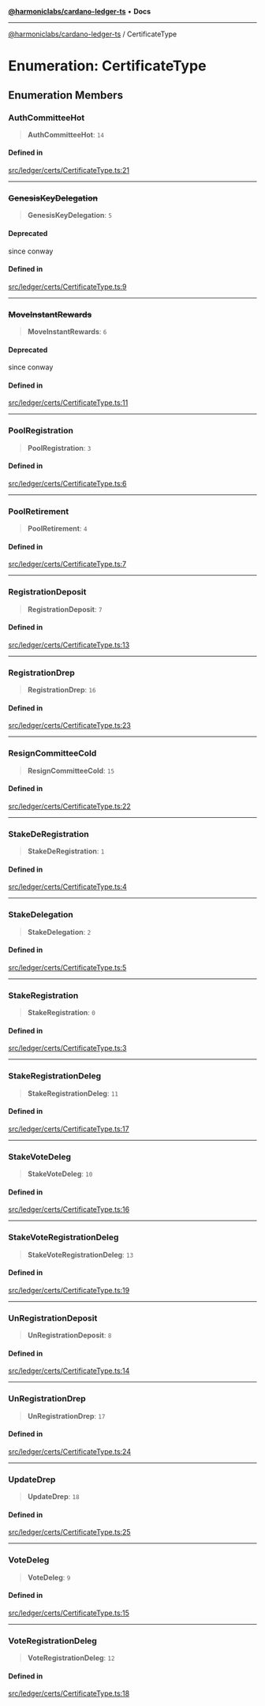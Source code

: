 [**@harmoniclabs/cardano-ledger-ts**](../README.md) • **Docs**

***

[@harmoniclabs/cardano-ledger-ts](../globals.md) / CertificateType

# Enumeration: CertificateType

## Enumeration Members

### AuthCommitteeHot

> **AuthCommitteeHot**: `14`

#### Defined in

[src/ledger/certs/CertificateType.ts:21](https://github.com/HarmonicLabs/cardano-ledger-ts/blob/94dd590ffe94133126b0d8d49920fc7b002e1975/src/ledger/certs/CertificateType.ts#L21)

***

### ~~GenesisKeyDelegation~~

> **GenesisKeyDelegation**: `5`

#### Deprecated

since conway

#### Defined in

[src/ledger/certs/CertificateType.ts:9](https://github.com/HarmonicLabs/cardano-ledger-ts/blob/94dd590ffe94133126b0d8d49920fc7b002e1975/src/ledger/certs/CertificateType.ts#L9)

***

### ~~MoveInstantRewards~~

> **MoveInstantRewards**: `6`

#### Deprecated

since conway

#### Defined in

[src/ledger/certs/CertificateType.ts:11](https://github.com/HarmonicLabs/cardano-ledger-ts/blob/94dd590ffe94133126b0d8d49920fc7b002e1975/src/ledger/certs/CertificateType.ts#L11)

***

### PoolRegistration

> **PoolRegistration**: `3`

#### Defined in

[src/ledger/certs/CertificateType.ts:6](https://github.com/HarmonicLabs/cardano-ledger-ts/blob/94dd590ffe94133126b0d8d49920fc7b002e1975/src/ledger/certs/CertificateType.ts#L6)

***

### PoolRetirement

> **PoolRetirement**: `4`

#### Defined in

[src/ledger/certs/CertificateType.ts:7](https://github.com/HarmonicLabs/cardano-ledger-ts/blob/94dd590ffe94133126b0d8d49920fc7b002e1975/src/ledger/certs/CertificateType.ts#L7)

***

### RegistrationDeposit

> **RegistrationDeposit**: `7`

#### Defined in

[src/ledger/certs/CertificateType.ts:13](https://github.com/HarmonicLabs/cardano-ledger-ts/blob/94dd590ffe94133126b0d8d49920fc7b002e1975/src/ledger/certs/CertificateType.ts#L13)

***

### RegistrationDrep

> **RegistrationDrep**: `16`

#### Defined in

[src/ledger/certs/CertificateType.ts:23](https://github.com/HarmonicLabs/cardano-ledger-ts/blob/94dd590ffe94133126b0d8d49920fc7b002e1975/src/ledger/certs/CertificateType.ts#L23)

***

### ResignCommitteeCold

> **ResignCommitteeCold**: `15`

#### Defined in

[src/ledger/certs/CertificateType.ts:22](https://github.com/HarmonicLabs/cardano-ledger-ts/blob/94dd590ffe94133126b0d8d49920fc7b002e1975/src/ledger/certs/CertificateType.ts#L22)

***

### StakeDeRegistration

> **StakeDeRegistration**: `1`

#### Defined in

[src/ledger/certs/CertificateType.ts:4](https://github.com/HarmonicLabs/cardano-ledger-ts/blob/94dd590ffe94133126b0d8d49920fc7b002e1975/src/ledger/certs/CertificateType.ts#L4)

***

### StakeDelegation

> **StakeDelegation**: `2`

#### Defined in

[src/ledger/certs/CertificateType.ts:5](https://github.com/HarmonicLabs/cardano-ledger-ts/blob/94dd590ffe94133126b0d8d49920fc7b002e1975/src/ledger/certs/CertificateType.ts#L5)

***

### StakeRegistration

> **StakeRegistration**: `0`

#### Defined in

[src/ledger/certs/CertificateType.ts:3](https://github.com/HarmonicLabs/cardano-ledger-ts/blob/94dd590ffe94133126b0d8d49920fc7b002e1975/src/ledger/certs/CertificateType.ts#L3)

***

### StakeRegistrationDeleg

> **StakeRegistrationDeleg**: `11`

#### Defined in

[src/ledger/certs/CertificateType.ts:17](https://github.com/HarmonicLabs/cardano-ledger-ts/blob/94dd590ffe94133126b0d8d49920fc7b002e1975/src/ledger/certs/CertificateType.ts#L17)

***

### StakeVoteDeleg

> **StakeVoteDeleg**: `10`

#### Defined in

[src/ledger/certs/CertificateType.ts:16](https://github.com/HarmonicLabs/cardano-ledger-ts/blob/94dd590ffe94133126b0d8d49920fc7b002e1975/src/ledger/certs/CertificateType.ts#L16)

***

### StakeVoteRegistrationDeleg

> **StakeVoteRegistrationDeleg**: `13`

#### Defined in

[src/ledger/certs/CertificateType.ts:19](https://github.com/HarmonicLabs/cardano-ledger-ts/blob/94dd590ffe94133126b0d8d49920fc7b002e1975/src/ledger/certs/CertificateType.ts#L19)

***

### UnRegistrationDeposit

> **UnRegistrationDeposit**: `8`

#### Defined in

[src/ledger/certs/CertificateType.ts:14](https://github.com/HarmonicLabs/cardano-ledger-ts/blob/94dd590ffe94133126b0d8d49920fc7b002e1975/src/ledger/certs/CertificateType.ts#L14)

***

### UnRegistrationDrep

> **UnRegistrationDrep**: `17`

#### Defined in

[src/ledger/certs/CertificateType.ts:24](https://github.com/HarmonicLabs/cardano-ledger-ts/blob/94dd590ffe94133126b0d8d49920fc7b002e1975/src/ledger/certs/CertificateType.ts#L24)

***

### UpdateDrep

> **UpdateDrep**: `18`

#### Defined in

[src/ledger/certs/CertificateType.ts:25](https://github.com/HarmonicLabs/cardano-ledger-ts/blob/94dd590ffe94133126b0d8d49920fc7b002e1975/src/ledger/certs/CertificateType.ts#L25)

***

### VoteDeleg

> **VoteDeleg**: `9`

#### Defined in

[src/ledger/certs/CertificateType.ts:15](https://github.com/HarmonicLabs/cardano-ledger-ts/blob/94dd590ffe94133126b0d8d49920fc7b002e1975/src/ledger/certs/CertificateType.ts#L15)

***

### VoteRegistrationDeleg

> **VoteRegistrationDeleg**: `12`

#### Defined in

[src/ledger/certs/CertificateType.ts:18](https://github.com/HarmonicLabs/cardano-ledger-ts/blob/94dd590ffe94133126b0d8d49920fc7b002e1975/src/ledger/certs/CertificateType.ts#L18)

